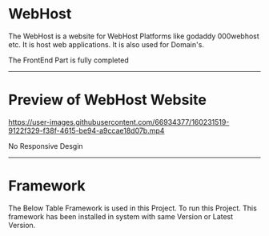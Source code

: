 # WebHost

The WebHost is a website for WebHost Platforms like godaddy 000webhost etc. It is host web applications. It is also used for Domain's.

The FrontEnd Part is fully completed 

---


# Preview of WebHost Website

https://user-images.githubusercontent.com/66934377/160231519-9122f329-f38f-4615-be94-a9ccae18d07b.mp4

No Responsive Desgin

---

# Framework

The Below Table Framework is used in this Project. To run this Project. This framework has been installed in system with same Version or Latest Version.


